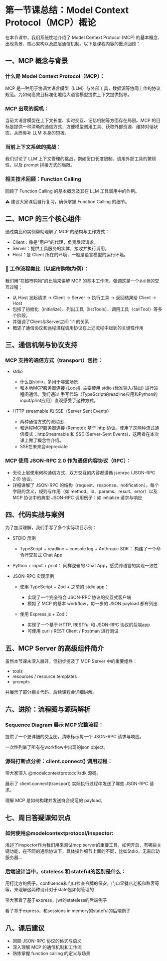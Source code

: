 # 第一节课总结：Model Context Protocol（MCP）概论

在本节课中，我们系统性地介绍了 Model Context Protocol (MCP) 的基本概念、出现背景、核心架构以及底层通信机制。以下是课程内容的重点回顾：

## 一、MCP 概念与背景

### 什么是 Model Context Protocol（MCP）：

MCP 是一种用于协调大语言模型（LLM）与外部工具，数据源等协同工作的协议规范。为如何高效且标准化地给大语言模型提供上下文提供指导。

### MCP 出现的契机：

当前大语言模型在上下文长度、实时交互、记忆机制等方面存在局限。MCP 的目标是提供一种清晰的通信方式，方便模型调用工具、获取外部资源、维持对话状态，从而弥补 LLM 本身的短板。

### 当前上下文系统的挑战：

我们讨论了 LLM 上下文管理的挑战，例如窗口长度限制、调用外部工具的繁琐性，以及 prompt 拼接方式的局限。

### 相关技术回顾：Function Calling

回顾了 Function Calling 的基本概念及其在 LLM 工具调用中的作用。

⚠️ 建议大家课后自行复习，确保掌握 Function Calling 的细节。

## 二、MCP 的三个核心组件

通过类比和实例帮助理解了 MCP 的结构与工作方式：

- Client：像是“用户”的代理，负责发起请求。
- Server：提供工具服务的实体，接收并执行调用。
- Host：是 Client 所在的环境，一般是语言模型的运行环境。

### 🛒 工作流程类比（以超市购物为例）：

我们用“在超市购物”的比喻来讲解 MCP 的基本工作流，强调这是一个`多步骤`的交互过程：

- 从 Host 发起请求 → Client → Server → 执行工具 → 返回结果给 Client → Host
- 包括了初始化（initialize）、列出工具（listTools）、调用工具（callTool）等多个阶段。
- 并强调了Client与Server之间 1:1 的关系
- 概述了通信协议和远程进程调用协议在上述流程中起到的关键性作用

## 三、通信机制与协议支持

### MCP 支持的通信方式（transport）包括：

- stdio
  - 什么是stdio，多用于哪些场景...
  - 和本地MCP服务器连接 (Local): 主要使用 stdio (标准输入/输出) 进行进程间通信。我们通过 手写代码（TypeScript的readline应用和Python的input/print应用）直观感受了这种方式。

- HTTP streamable 和 SSE（Server Sent Events）
  - 两种通信方式的流程图...
  - 和远程MCP服务器连接 (Remote): 基于 http 协议。使用了这两种流式通信模式：httpStreamable 和 SSE (Server-Sent Events)，这两者在本次课上做了概念性介绍。
  - SSE在未来会depreciate

### MCP 使用 JSON-RPC 2.0 作为通信内容协议（RPC）：

- 无论上层使用何种通信方式，双方交互的内容都遵循 jsonrpc (JSON-RPC 2.0) 协议。
- 详细讲解了 JSON-RPC 的结构（request、response、notification）。每个字段的含义，规则与作用（如 method、id、params、result、error）以及MCP 协议中的典型 JSON-RPC 调用例子：如 initialize 请求与响应

## 四、代码实战与案例

为了加深理解，我们手写了多个实际项目示例：

- STDIO 示例
  - TypeScript + readline + console.log + Anthropic SDK：
    构建了一个命令行交互式 Chat App

- Python + input + print：
  同样逻辑的 Chat App，感受跨语言的实现一致性

- JSON-RPC 实现示例
  - 使用 TypeScript + Zod + 之前的 stdio app：
    - 实现了一个完全符合 JSON-RPC 协议的交互式客户端
    - 模拟了 MCP 的基本 workflow，每一步的 JSON payload 都有列出

  - 使用 Express.js + Zod：
    - 实现了一个基于 HTTP, RESTful 和 JSON-RPC 协议的后端app
    - 可使用 curl / REST Client / Postman 进行测试

## 五、MCP Server 的高级组件简介

虽然本节课未深入展开，但初步提及了 MCP Server 中的重要组件：

- tools
- resources / resource templates
- prompts

并展示了部分相关代码，后续课程会详细讲解。

## 六、进阶：流程图与源码解析

### Sequence Diagram 展示 MCP 完整流程：

提供了一个更详细的交互图，清晰标示每一个 JSON-RPC 请求与响应。

一次性列举了所有在workflow中出现的json object。

### 源码打断点分析：client.connect() 调用过程：

带大家深入 @modelcontextprotocol/sdk 源码。

展示了 client.connect(transport) 实际执行过程中发送了哪些 JSON-RPC 请求。

理解 MCP 是如何构建并发送符合规范的 payload。

## 七、周日答疑课知识点

### 如何使用@modelcontextprotocol/inspector:

浅述了inspector作为我们用来测试mcp server的重要工具，如何开启，有哪些关键功能，在不同的通信协议下，具体操作细节上面的不同，比如Stdio，无需启动服务器...

### 后端设计当中，stateless 和 stateful的区别是什么：

用打比方的例子，confluence和门口检查令牌的保安，门口早餐店老板和熟客等等，来理解这两种设计对于state是如何管理的

带大家看了基于express，jwt的stateless的后端例子

看了基于express，和sessions in memory的stateful的后端例子

## 八、课后建议

- 回顾 JSON-RPC 协议的格式与语义
- 深入理解 MCP 的通信机制和工作流
- 熟练掌握 function calling 的定义与场景

